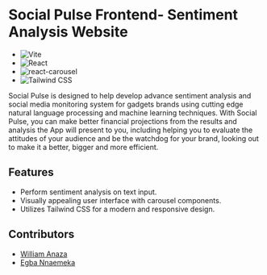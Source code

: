 # Social Pulse Frontend- Sentiment Analysis Website

- ![Vite](https://img.shields.io/badge/Vite-2.0.4-brightgreen)
- ![React](https://img.shields.io/badge/React-17.0.2-blue)
- ![react-carousel](https://img.shields.io/badge/react--carousel-3.1.7-orange)
- ![Tailwind CSS](https://img.shields.io/badge/Tailwind%20CSS-2.2.15-blueviolet)

Social Pulse is designed to help develop advance sentiment analysis and social media monitoring system for gadgets brands using cutting edge natural language processing and machine learning techniques. With Social Pulse, you can make better financial projections from the results and analysis the App will present to you, including helping you to evaluate the attitudes of your audience and be the watchdog for your brand, looking out to make it a better, bigger and more efficient.

## Features

- Perform sentiment analysis on text input.
- Visually appealing user interface with carousel components.
- Utilizes Tailwind CSS for a modern and responsive design.

## Contributors

- [William Anaza](https://github.com/williamwebs)
- [Egba Nnaemeka](https://github.com/egba001)
